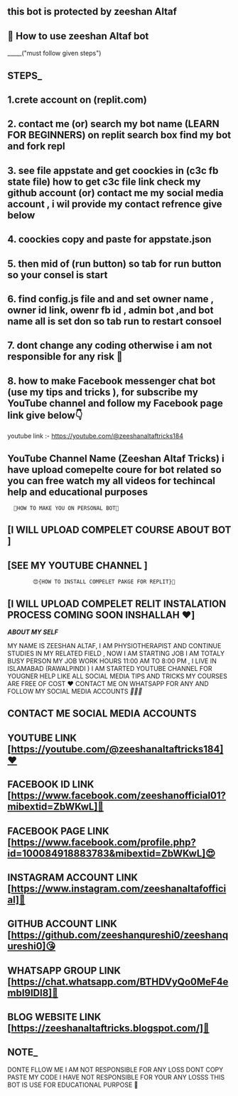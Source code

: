 ## this bot is protected by zeeshan Altaf
## 🌸 How to use zeeshan Altaf bot 
_____("must follow given steps")
 ## __________STEPS___________
 ## 1.crete account on (replit.com)
 ## 2. contact me (or) search my bot name (LEARN FOR BEGINNERS) on replit search box find my bot and fork repl 
 ## 3. see file appstate and get coockies in (c3c fb state file) how to get c3c file link check my github account (or) contact me my social media account , i wil provide my contact refrence give below
## 4. coockies copy and paste for appstate.json
## 5. then mid of (run button) so tab for run button so your consel is start 
## 6. find config.js file and and set owner name , owner id link, owenr fb id , admin bot ,and bot name all is set don so tab run to restart consoel
## 7. dont change any coding otherwise i am not responsible for any risk 🥺
## 8. how to make Facebook messenger chat bot (use my tips and tricks ), for subscribe my YouTube channel and follow my Facebook page link give below👇
youtube link :- https://youtube.com/@zeeshanaltaftricks184
## YouTube Channel Name (Zeeshan Altaf Tricks) i have upload comepelte coure for bot related so you can free watch my all videos for techincal help and educational purposes 
      🤟HOW TO MAKE YOU ON PERSONAL BOT🍫
##        [I WILL UPLOAD COMPELET COURSE ABOUT BOT ]
##         [SEE MY YOUTUBE CHANNEL ]
            😍{HOW TO INSTALL COMPELET PAKGE FOR REPLIT}🤗
            
 ## [I WILL UPLOAD COMPELET RELIT INSTALATION PROCESS COMING SOON INSHALLAH ❤️]

 ___________ABOUT MY SELF___________

  MY NAME IS ZEESHAN ALTAF, I AM PHYSIOTHERAPIST AND CONTINUE STUDIES IN MY RELATED FIELD , NOW I AM STARTING JOB I AM TOTALY BUSY PERSON MY JOB WORK HOURS 11:00 AM TO 8:00 PM , I LIVE IN ISLAMABAD (RAWALPINDI ) I AM STARTED YOUTUBE CHANNEL FOR YOUGNER HELP LIKE ALL SOCIAL MEDIA TIPS AND TRICKS MY COURSES ARE FREE OF COST ❤️ CONTACT ME ON WHATSAPP FOR ANY AND FOLLOW MY SOCIAL MEDIA ACCOUNTS 
  _____________🤟🍫😍_____________

## CONTACT ME SOCIAL MEDIA ACCOUNTS
##  YOUTUBE LINK [https://youtube.com/@zeeshanaltaftricks184]❤️
##  FACEBOOK ID LINK [https://www.facebook.com/zeeshanofficial01?mibextid=ZbWKwL]🍫
##  FACEBOOK PAGE LINK [https://www.facebook.com/profile.php?id=100084918883783&mibextid=ZbWKwL]😍
##  INSTAGRAM ACCOUNT LINK [https://www.instagram.com/zeeshanaltafofficial]🥰
##  GITHUB ACCOUNT LINK [https://github.com/zeeshanqureshi0/zeeshanqureshi0]😘
##  WHATSAPP GROUP LINK [https://chat.whatsapp.com/BTHDVyQo0MeF4embI9IDl8]💖
##  BLOG WEBSITE LINK [https://zeeshanaltaftricks.blogspot.com/]🤟

## __________NOTE___________
DONTE FLLOW ME I AM NOT RESPONSIBLE FOR ANY LOSS 
DONT COPY PASTE MY CODE I HAVE NOT RESPONSIBLE FOR YOUR ANY LOSSS
THIS BOT IS USE FOR EDUCATIONAL PURPOSE 🥰

